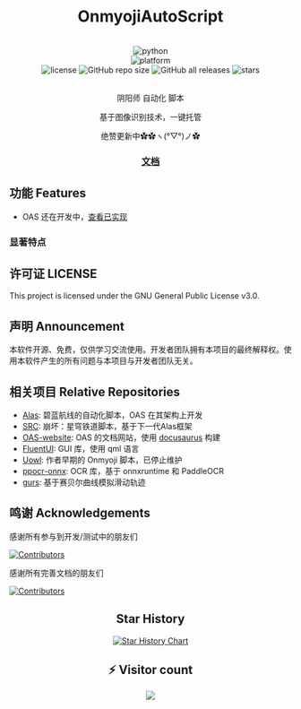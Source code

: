 <div align="center">

<br><br>

# OnmyojiAutoScript

<br>

<div>
    <img alt="python" src="https://img.shields.io/badge/python-3.10-%233776AB?logo=python">
</div>
<div>
    <img alt="platform" src="https://img.shields.io/badge/platform-Windows-blueviolet">
</div>
<div>
    <img alt="license" src="https://img.shields.io/github/license/runhey/OnmyojiAutoScript">
    <img alt="GitHub repo size" src="https://img.shields.io/github/repo-size/runhey/OnmyojiAutoScript">
    <img alt="GitHub all releases" src="https://img.shields.io/github/downloads/runhey/OnmyojiAutoScript/total">
    <img alt="stars" src="https://img.shields.io/github/stars/runhey/OnmyojiAutoScript?style=social">
</div>
<br>

阴阳师 自动化 脚本 

基于图像识别技术，一键托管

绝赞更新中✿✿ヽ(°▽°)ノ✿<br>

### [文档](https://runhey.github.io/OnmyojiAutoScript-website/)

</div>


## 功能 Features

- OAS 还在开发中，[查看已实现](https://github.com/runhey/OnmyojiAutoScript/issues/54)

### 显著特点 

## 许可证 LICENSE

This project is licensed under the GNU General Public License v3.0.

## 声明 Announcement
本软件开源、免费，仅供学习交流使用。开发者团队拥有本项目的最终解释权。使用本软件产生的所有问题与本项目与开发者团队无关。

## 相关项目 Relative Repositories
- [Alas](https://github.com/LmeSzinc/AzurLaneAutoScript): 碧蓝航线的自动化脚本，OAS 在其架构上开发
- [SRC](https://github.com/LmeSzinc/StarRailCopilot): 崩坏：星穹铁道脚本，基于下一代Alas框架
- [OAS-website](https://github.com/runhey/OnmyojiAutoScript-website): OAS 的文档网站，使用 [docusaurus](https://docusaurus.io/) 构建
- [FluentUI](https://github.com/zhuzichu520/FluentUI): GUI 库，使用 qml 语言
- [Uowl](https://github.com/runhey/Uowl): 作者早期的 Onmyoji 脚本，已停止维护
- [ppocr-onnx](https://github.com/triwinds/ppocr-onnx): OCR 库，基于 onnxruntime 和 PaddleOCR
- [gurs](https://github.com/2833844911/gurs): 基于赛贝尔曲线模拟滑动轨迹

## 鸣谢 Acknowledgements

感谢所有参与到开发/测试中的朋友们

[![Contributors](https://contributors-img.web.app/image?repo=runhey/OnmyojiAutoScript)](https://github.com/runhey/OnmyojiAutoScript/graphs/contributors)

感谢所有完善文档的朋友们

[![Contributors](https://contributors-img.web.app/image?repo=runhey/OnmyojiAutoScript-website)](https://github.com/runhey/OnmyojiAutoScript-website/graphs/contributors)

<div align="center">

## Star History

[![Star History Chart](https://api.star-history.com/svg?repos=runhey/OnmyojiAutoScript&type=Date)](https://star-history.com/#runhey/OnmyojiAutoScript&Date)


## ⚡ Visitor count

![](https://profile-counter.glitch.me/runhey-OnmyojiAutoScript/count.svg)

</div>